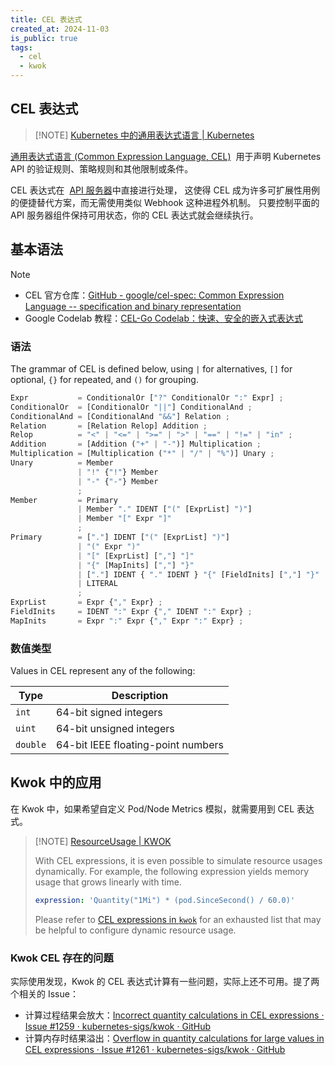 ```yaml
---
title: CEL 表达式
created_at: 2024-11-03
is_public: true
tags:
  - cel
  - kwok
---
```


## CEL 表达式

> [!NOTE] [Kubernetes 中的通用表达式语言 | Kubernetes](https://kubernetes.io/zh-cn/docs/reference/using-api/cel/)

[通用表达式语言 (Common Expression Language, CEL)](https://github.com/google/cel-go)  用于声明 Kubernetes API 的验证规则、策略规则和其他限制或条件。

CEL 表达式在  [API 服务器](https://kubernetes.io/zh-cn/docs/concepts/architecture/#kube-apiserver)中直接进行处理， 这使得 CEL 成为许多可扩展性用例的便捷替代方案，而无需使用类似 Webhook 这种进程外机制。 只要控制平面的 API 服务器组件保持可用状态，你的 CEL 表达式就会继续执行。

## 基本语法

> [!NOTE]
>
> - CEL 官方仓库：[GitHub - google/cel-spec: Common Expression Language -- specification and binary representation](https://github.com/google/cel-spec)
> - Google Codelab 教程：[CEL-Go Codelab：快速、安全的嵌入式表达式](https://codelabs.developers.google.com/codelabs/cel-go?hl=zh-cn#0)

### 语法

The grammar of CEL is defined below, using `|` for alternatives, `[]` for optional, `{}` for repeated, and `()` for grouping.

```python
Expr           = ConditionalOr ["?" ConditionalOr ":" Expr] ;
ConditionalOr  = [ConditionalOr "||"] ConditionalAnd ;
ConditionalAnd = [ConditionalAnd "&&"] Relation ;
Relation       = [Relation Relop] Addition ;
Relop          = "<" | "<=" | ">=" | ">" | "==" | "!=" | "in" ;
Addition       = [Addition ("+" | "-")] Multiplication ;
Multiplication = [Multiplication ("*" | "/" | "%")] Unary ;
Unary          = Member
               | "!" {"!"} Member
               | "-" {"-"} Member
               ;
Member         = Primary
               | Member "." IDENT ["(" [ExprList] ")"]
               | Member "[" Expr "]"
               ;
Primary        = ["."] IDENT ["(" [ExprList] ")"]
               | "(" Expr ")"
               | "[" [ExprList] [","] "]"
               | "{" [MapInits] [","] "}"
               | ["."] IDENT { "." IDENT } "{" [FieldInits] [","] "}"
               | LITERAL
               ;
ExprList       = Expr {"," Expr} ;
FieldInits     = IDENT ":" Expr {"," IDENT ":" Expr} ;
MapInits       = Expr ":" Expr {"," Expr ":" Expr} ;
```

### 数值类型

Values in CEL represent any of the following:

| Type     | Description                        |
| -------- | ---------------------------------- |
| `int`    | 64-bit signed integers             |
| `uint`   | 64-bit unsigned integers           |
| `double` | 64-bit IEEE floating-point numbers |

## Kwok 中的应用

在 Kwok 中，如果希望自定义 Pod/Node Metrics 模拟，就需要用到 CEL 表达式。

> [!NOTE] [ResourceUsage | KWOK](https://kwok.sigs.k8s.io/docs/user/resource-usage-configuration/#what-is-a-resourceusage)
>
> With CEL expressions, it is even possible to simulate resource usages dynamically. For example, the following expression yields memory usage that grows linearly with time.
>
> ```yaml
> expression: 'Quantity("1Mi") * (pod.SinceSecond() / 60.0)'
> ```
>
> Please refer to [CEL expressions in `kwok`](https://kwok.sigs.k8s.io/docs/user/cel-expressions/) for an exhausted list that may be helpful to configure dynamic resource usage.

### Kwok CEL 存在的问题

实际使用发现，Kwok 的 CEL 表达式计算有一些问题，实际上还不可用。提了两个相关的 Issue：

- 计算过程结果会放大：[Incorrect quantity calculations in CEL expressions · Issue #1259 · kubernetes-sigs/kwok · GitHub](https://github.com/kubernetes-sigs/kwok/issues/1259)
- 计算内存时结果溢出：[Overflow in quantity calculations for large values in CEL expressions · Issue #1261 · kubernetes-sigs/kwok · GitHub](https://github.com/kubernetes-sigs/kwok/issues/1261)
